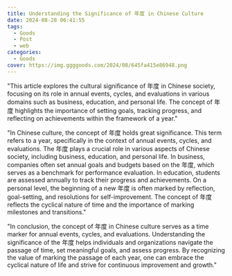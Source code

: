 ```yaml
---
title: Understanding the Significance of 年度 in Chinese Culture
date: 2024-08-28 06:41:55
tags:
  - Goods
  - Post
  - web
categories:
  - Goods
cover: https://img.ggggoods.com/2024/08/645fa415e86948.png
---
```


"This article explores the cultural significance of 年度 in Chinese society, focusing on its role in annual events, cycles, and evaluations in various domains such as business, education, and personal life. The concept of 年度 highlights the importance of setting goals, tracking progress, and reflecting on achievements within the framework of a year."

"In Chinese culture, the concept of 年度 holds great significance. This term refers to a year, specifically in the context of annual events, cycles, and evaluations. The 年度 plays a crucial role in various aspects of Chinese society, including business, education, and personal life. In business, companies often set annual goals and budgets based on the 年度, which serves as a benchmark for performance evaluation. In education, students are assessed annually to track their progress and achievements. On a personal level, the beginning of a new 年度 is often marked by reflection, goal-setting, and resolutions for self-improvement. The concept of 年度 reflects the cyclical nature of time and the importance of marking milestones and transitions."

"In conclusion, the concept of 年度 in Chinese culture serves as a time marker for annual events, cycles, and evaluations. Understanding the significance of the 年度 helps individuals and organizations navigate the passage of time, set meaningful goals, and assess progress. By recognizing the value of marking the passage of each year, one can embrace the cyclical nature of life and strive for continuous improvement and growth."
